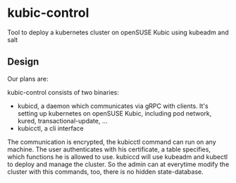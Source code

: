 # kubic-control
Tool to deploy a kubernetes cluster on openSUSE Kubic using kubeadm and salt

## Design
Our plans are:

kubic-control consists of two binaries:
- kubicd, a daemon which communicates via gRPC with clients. It's setting up kubernetes on openSUSE Kubic, including pod network, kured, transactional-update, ...
- kubicctl, a cli interface

The communication is encrypted, the kubicctl command can run on any machine. The user authenticates with his certificate, a table specifies, which functions he is allowed to use. kubiccd will use kubeadm and kubectl to deploy and manage the cluster. So the admin can at everytime modify the cluster with this commands, too, there is no hidden state-database.  
